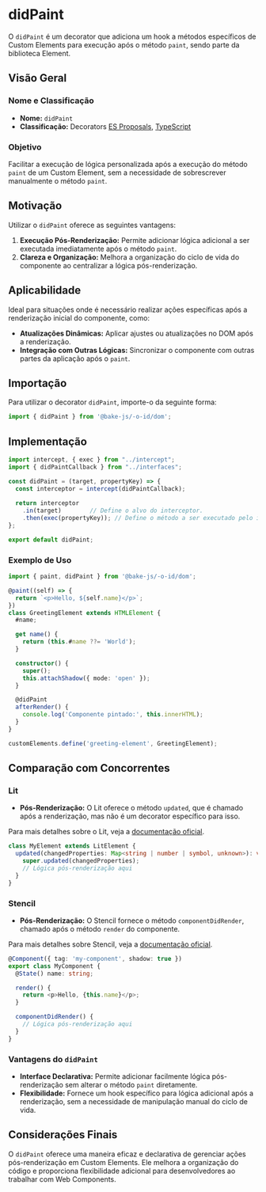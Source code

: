 # didPaint

O `didPaint` é um decorator que adiciona um hook a métodos específicos de Custom Elements para execução após o método `paint`, sendo parte da biblioteca Element.

## Visão Geral

### Nome e Classificação

- **Nome:** `didPaint`
- **Classificação:** Decorators [ES Proposals](https://www.proposals.es/proposals/Decorators), [TypeScript](https://www.typescriptlang.org/docs/handbook/decorators.html)

### Objetivo

Facilitar a execução de lógica personalizada após a execução do método `paint` de um Custom Element, sem a necessidade de sobrescrever manualmente o método `paint`.

## Motivação

Utilizar o `didPaint` oferece as seguintes vantagens:

1. **Execução Pós-Renderização:** Permite adicionar lógica adicional a ser executada imediatamente após o método `paint`.
2. **Clareza e Organização:** Melhora a organização do ciclo de vida do componente ao centralizar a lógica pós-renderização.

## Aplicabilidade

Ideal para situações onde é necessário realizar ações específicas após a renderização inicial do componente, como:

- **Atualizações Dinâmicas:** Aplicar ajustes ou atualizações no DOM após a renderização.
- **Integração com Outras Lógicas:** Sincronizar o componente com outras partes da aplicação após o `paint`.

## Importação

Para utilizar o decorator `didPaint`, importe-o da seguinte forma:

```javascript
import { didPaint } from '@bake-js/-o-id/dom';
```

## Implementação

```javascript
import intercept, { exec } from "../intercept";
import { didPaintCallback } from "../interfaces";

const didPaint = (target, propertyKey) => {
  const interceptor = intercept(didPaintCallback);
  
  return interceptor
    .in(target)        // Define o alvo do interceptor.
    .then(exec(propertyKey)); // Define o método a ser executado pelo interceptor.
};

export default didPaint;
```

### Exemplo de Uso

```typescript
import { paint, didPaint } from '@bake-js/-o-id/dom';

@paint((self) => {
  return `<p>Hello, ${self.name}</p>`;
})
class GreetingElement extends HTMLElement {
  #name;

  get name() {
    return (this.#name ??= 'World');
  }

  constructor() {
    super();
    this.attachShadow({ mode: 'open' });
  }

  @didPaint
  afterRender() {
    console.log('Componente pintado:', this.innerHTML);
  }
}

customElements.define('greeting-element', GreetingElement);
```

## Comparação com Concorrentes

### Lit

- **Pós-Renderização:** O Lit oferece o método `updated`, que é chamado após a renderização, mas não é um decorator específico para isso.
  
Para mais detalhes sobre o Lit, veja a [documentação oficial](https://lit.dev/docs/components/lifecycle/#updated).

```typescript
class MyElement extends LitElement {
  updated(changedProperties: Map<string | number | symbol, unknown>): void {
    super.updated(changedProperties);
    // Lógica pós-renderização aqui
  }
}
```

### Stencil

- **Pós-Renderização:** O Stencil fornece o método `componentDidRender`, chamado após o método `render` do componente.

Para mais detalhes sobre Stencil, veja a [documentação oficial](https://stenciljs.com/docs/component-lifecycle#componentdidrender).

```typescript
@Component({ tag: 'my-component', shadow: true })
export class MyComponent {
  @State() name: string;

  render() {
    return <p>Hello, {this.name}</p>;
  }

  componentDidRender() {
    // Lógica pós-renderização aqui
  }
}
```

### Vantagens do `didPaint`

- **Interface Declarativa:** Permite adicionar facilmente lógica pós-renderização sem alterar o método `paint` diretamente.
- **Flexibilidade:** Fornece um hook específico para lógica adicional após a renderização, sem a necessidade de manipulação manual do ciclo de vida.

## Considerações Finais

O `didPaint` oferece uma maneira eficaz e declarativa de gerenciar ações pós-renderização em Custom Elements. Ele melhora a organização do código e proporciona flexibilidade adicional para desenvolvedores ao trabalhar com Web Components.
